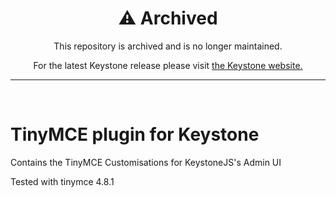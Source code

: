 <div align="center">
  <h1>⚠️ Archived</h1>
  <p>This repository is archived and is no longer maintained.</p>
  <p>For the latest Keystone release please visit <a href="https://keystonejs.com">the Keystone website.</a></p>
  <hr>
</div>
<br>

# TinyMCE plugin for Keystone

Contains the TinyMCE Customisations for KeystoneJS's Admin UI

Tested with tinymce 4.8.1
